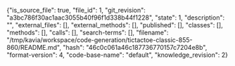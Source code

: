 {"is_source_file": true, "file_id": 1, "git_revision": "a3bc786f30ac1aac3055b40f96f1d338b44f1228", "state": 1, "description": "", "external_files": [], "external_methods": [], "published": [], "classes": [], "methods": [], "calls": [], "search-terms": [], "filename": "/tmp/kavia/workspace/code-generation/tictactoe-classic-855-860/README.md", "hash": "46c0c061a46c187736770157c7204e8b", "format-version": 4, "code-base-name": "default", "knowledge_revision": 2}